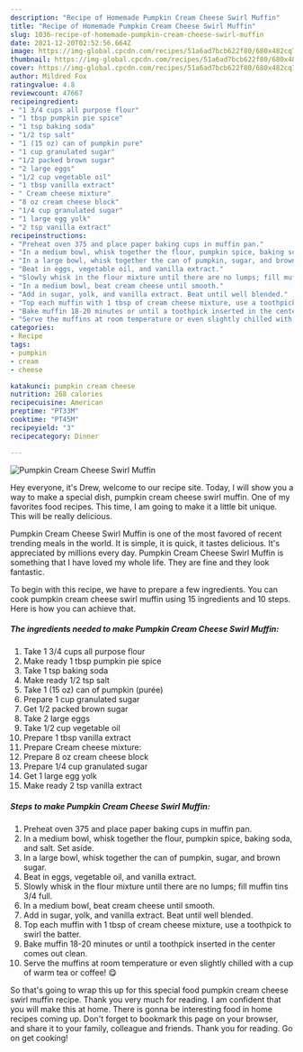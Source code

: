 ```yaml
---
description: "Recipe of Homemade Pumpkin Cream Cheese Swirl Muffin"
title: "Recipe of Homemade Pumpkin Cream Cheese Swirl Muffin"
slug: 1036-recipe-of-homemade-pumpkin-cream-cheese-swirl-muffin
date: 2021-12-20T02:52:56.664Z
image: https://img-global.cpcdn.com/recipes/51a6ad7bcb622f80/680x482cq70/pumpkin-cream-cheese-swirl-muffin-recipe-main-photo.jpg
thumbnail: https://img-global.cpcdn.com/recipes/51a6ad7bcb622f80/680x482cq70/pumpkin-cream-cheese-swirl-muffin-recipe-main-photo.jpg
cover: https://img-global.cpcdn.com/recipes/51a6ad7bcb622f80/680x482cq70/pumpkin-cream-cheese-swirl-muffin-recipe-main-photo.jpg
author: Mildred Fox
ratingvalue: 4.8
reviewcount: 47667
recipeingredient:
- "1 3/4 cups all purpose flour"
- "1 tbsp pumpkin pie spice"
- "1 tsp baking soda"
- "1/2 tsp salt"
- "1 (15 oz) can of pumpkin pure"
- "1 cup granulated sugar"
- "1/2 packed brown sugar"
- "2 large eggs"
- "1/2 cup vegetable oil"
- "1 tbsp vanilla extract"
- " Cream cheese mixture"
- "8 oz cream cheese block"
- "1/4 cup granulated sugar"
- "1 large egg yolk"
- "2 tsp vanilla extract"
recipeinstructions:
- "Preheat oven 375 and place paper baking cups in muffin pan."
- "In a medium bowl, whisk together the flour, pumpkin spice, baking soda, and salt. Set aside."
- "In a large bowl, whisk together the can of pumpkin, sugar, and brown sugar."
- "Beat in eggs, vegetable oil, and vanilla extract."
- "Slowly whisk in the flour mixture until there are no lumps; fill muffin tins 3/4 full."
- "In a medium bowl, beat cream cheese until smooth."
- "Add in sugar, yolk, and vanilla extract. Beat until well blended."
- "Top each muffin with 1 tbsp of cream cheese mixture, use a toothpick to swirl the batter."
- "Bake muffin 18-20 minutes or until a toothpick inserted in the center comes out clean."
- "Serve the muffins at room temperature or even slightly chilled with a cup of warm tea or coffee! 😋"
categories:
- Recipe
tags:
- pumpkin
- cream
- cheese

katakunci: pumpkin cream cheese 
nutrition: 268 calories
recipecuisine: American
preptime: "PT33M"
cooktime: "PT45M"
recipeyield: "3"
recipecategory: Dinner

---
```



![Pumpkin Cream Cheese Swirl Muffin](https://img-global.cpcdn.com/recipes/51a6ad7bcb622f80/680x482cq70/pumpkin-cream-cheese-swirl-muffin-recipe-main-photo.jpg)

Hey everyone, it's Drew, welcome to our recipe site. Today, I will show you a way to make a special dish, pumpkin cream cheese swirl muffin. One of my favorites food recipes. This time, I am going to make it a little bit unique. This will be really delicious.

Pumpkin Cream Cheese Swirl Muffin is one of the most favored of recent trending meals in the world. It is simple, it is quick, it tastes delicious. It's appreciated by millions every day. Pumpkin Cream Cheese Swirl Muffin is something that I have loved my whole life. They are fine and they look fantastic.




To begin with this recipe, we have to prepare a few ingredients. You can cook pumpkin cream cheese swirl muffin using 15 ingredients and 10 steps. Here is how you can achieve that.

<!--inarticleads1-->

##### The ingredients needed to make Pumpkin Cream Cheese Swirl Muffin:

1. Take 1 3/4 cups all purpose flour
1. Make ready 1 tbsp pumpkin pie spice
1. Take 1 tsp baking soda
1. Make ready 1/2 tsp salt
1. Take 1 (15 oz) can of pumpkin (purée)
1. Prepare 1 cup granulated sugar
1. Get 1/2 packed brown sugar
1. Take 2 large eggs
1. Take 1/2 cup vegetable oil
1. Prepare 1 tbsp vanilla extract
1. Prepare  Cream cheese mixture:
1. Prepare 8 oz cream cheese block
1. Prepare 1/4 cup granulated sugar
1. Get 1 large egg yolk
1. Make ready 2 tsp vanilla extract




<!--inarticleads2-->

##### Steps to make Pumpkin Cream Cheese Swirl Muffin:

1. Preheat oven 375 and place paper baking cups in muffin pan.
1. In a medium bowl, whisk together the flour, pumpkin spice, baking soda, and salt. Set aside.
1. In a large bowl, whisk together the can of pumpkin, sugar, and brown sugar.
1. Beat in eggs, vegetable oil, and vanilla extract.
1. Slowly whisk in the flour mixture until there are no lumps; fill muffin tins 3/4 full.
1. In a medium bowl, beat cream cheese until smooth.
1. Add in sugar, yolk, and vanilla extract. Beat until well blended.
1. Top each muffin with 1 tbsp of cream cheese mixture, use a toothpick to swirl the batter.
1. Bake muffin 18-20 minutes or until a toothpick inserted in the center comes out clean.
1. Serve the muffins at room temperature or even slightly chilled with a cup of warm tea or coffee! 😋




So that's going to wrap this up for this special food pumpkin cream cheese swirl muffin recipe. Thank you very much for reading. I am confident that you will make this at home. There is gonna be interesting food in home recipes coming up. Don't forget to bookmark this page on your browser, and share it to your family, colleague and friends. Thank you for reading. Go on get cooking!
